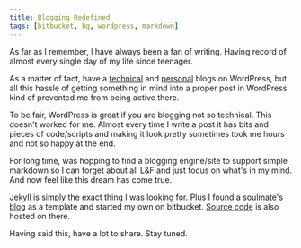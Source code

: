 ```yaml
---
title: Blogging Redefined
tags: [bitbucket, hg, wordpress, markdown]
---
```

As far as I remember, I have always been a fan of writing. Having record of almost every single 
day of my life since teenager.

As a matter of fact, have a [technical](http://aminsblog.wordpress.com/) and [personal](http://aminslife.wordpress.com/) 
blogs on WordPress, but all this hassle of getting something in mind into a proper post in WordPress kind of 
prevented me from being active there.

To be fair, WordPress is great if you are blogging not so technical. This doesn't worked for me. 
Almost every time I write a post it has bits and pieces of code/scripts and making it look pretty sometimes took me hours and 
not so happy at the end.

For long time, was hopping to find a blogging engine/site to support simple markdown so 
I can forget about all L&F and just focus on what's in my mind. And now feel like this dream 
has come true.

[Jekyll](https://github.com/mojombo/jekyll) is simply the exact thing I was looking for. Plus I found a [soulmate's blog](http://www.perkin.org.uk/)
as a template and started my own on bitbucket. [Source code](http://www.bitbucket.org/amin/weblog) is also hosted on there.

Having said this, have a lot to share. Stay tuned.

